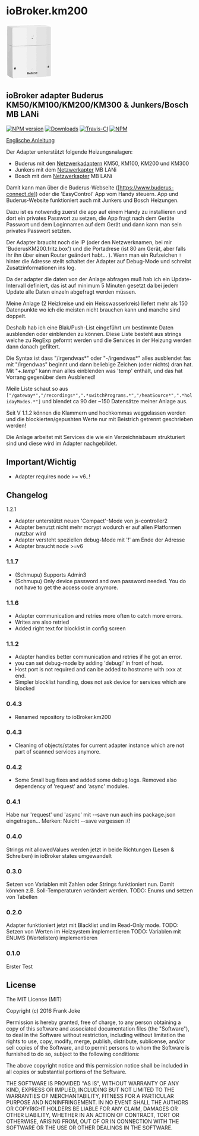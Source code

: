# ioBroker.km200

![Logo](admin/km200.png)

## ioBroker adapter Buderus KM50/KM100/KM200/KM300 & Junkers/Bosch MB LANi

[![NPM version](http://img.shields.io/npm/v/iobroker.km200.svg)](https://www.npmjs.com/package/iobroker.km200)
[![Downloads](https://img.shields.io/npm/dm/iobroker.km200.svg)](https://www.npmjs.com/package/iobroker.km200)
[![Travis-CI](http://img.shields.io/travis/frankjoke/ioBroker.km200/master.svg)](https://travis-ci.org/frankjoke/ioBroker.km200)
[![NPM](https://nodei.co/npm/iobroker.km200.png?downloads=true)](https://nodei.co/npm/iobroker.km200/)
  
[Englische Anleitung](README.md)  

Der Adapter unterstützt folgende Heizungsnalagen:
  
* Buderus mit den [Netzwerkadaptern](https://www.buderus.de/de/produkte/catalogue/alle-produkte/7719_gateway-logamatic-web-km200-km100-km50) KM50, KM100, KM200 und KM300 
* Junkers mit dem [Netzwerkapter](https://www.bosch-smarthome.com/de/de/mblani) MB LANi
* Bosch mit dem [Netzwerkapter](https://www.bosch-smarthome.com/de/de/mblani) MB LANi


Damit kann man über die Buderus-Webseite ([https://www.buderus-connect.de]) oder die 'EasyControl' App vom Handy steuern. App und Buderus-Website funktioniert auch mit Junkers und Bosch Heizungen.

Dazu ist es notwendig zuerst die app auf einem Handy zu installieren und dort ein privates Passwort zu setzen, 
die App fragt nach dem Geräte Passwort und dem Loginnamen auf dem Gerät und dann kann man sein privates Passwort setzten.

Der Adapter braucht noch die IP (oder den Netzwerknamen, bei mir 'BuderusKM200.fritz.box') 
und die Portadrese (ist 80 am Gerät, aber falls ihr ihn über einen Router geändert habt... ).
Wenn man ein Rufzeichen `!` hinter die Adresse stellt schaltet der Adapter auf Debug-Mode und schreibt Zusatzinformationen ins log.

Da der adapter die daten von der Anlage abfragen muß hab ich ein Update-Intervall definiert, 
das ist auf minimum 5 Minuten gesetzt da bei jedem Update alle Daten einzeln abgefragt werden müssen.

Meine Anlage (2 Heizkreise und ein Heisswasserkreis) liefert mehr als 150 Datenpunkte wo ich die meisten nicht brauchen kann und manche sind doppelt.

Deshalb hab ich eine Blak/Push-List eingeführt um bestimmte Daten ausblenden oder einblenden zu können.
Diese Liste besteht aus strings welche zu RegExp geformt werden und die Services in der Heizung werden dann danach gefiltert.

Die Syntax ist dass "/irgendwas*" oder "-/irgendwas*" alles ausblendet fas mit "/irgendwas" beginnt und dann beliebige Zeichen (oder nichts) dran hat.
Mit "+.*temp*" kann man alles einblenden was 'temp' enthält, und das hat Vorrang gegenüber dem Ausblened!

Meile Liste schaut so aus `["/gateway*","/recordings*",".*switchPrograms.*","/heatSource*",".*holidayModes.*"]` und blendet ca 90 der ~150 Datensätze meiner Anlage aus.

Seit V 1.1.2 können die Klammern und hochkommas weggelassen werden und die blockierten/gepushten Werte nur mit Beistrich getrennt geschrieben werden!

Die Anlage arbeitet mit Services die wie ein Verzeichnisbaum strukturiert sind und diese wird im Adapter nachgebildet.

## Important/Wichtig
* Adapter requires node >= v6.*.*!

## Changelog
1.2.1 
* Adapter unterstützt neuen 'Compact'-Mode von js-controller2
* Adapter benutzt nicht mehr mcrypt wodurch er auf allen Platformen nutzbar wird
* Adapter versteht speziellen debug-Mode mit '!' am Ende der Adresse
* Adapter braucht node >=v6

### 1.1.7
* (Schmupu) Supports Admin3
* (Schmupu) Only device password and own password needed. You do not have to get the access code anymore. 

### 1.1.6 
* Adapter communication and retries more often to catch more errors.
* Writes are also retried
* Added right text for blocklist in config screen

### 1.1.2
* Adapter handles better communication and retries if he got an error.
* you can set debug-mode by adding 'debug!' in front of host.
* Host port is not required and can be added to hostname with :xxx at end.
* Simpler blocklist handling, does not ask device for services which are blocked

### 0.4.3
* Renamed repository to ioBroker.km200

### 0.4.3
* Cleaning of objects/states for current adapter instance which are not part of scanned services anymore.

### 0.4.2
* Some Small bug fixes and added some debug logs. Removed also dependency of 'request' and 'async' modules.

### 0.4.1
  Habe nur 'request' und 'async' mit --save nun auch ins package.json eingetragen... Merken: Nuícht --save vergessen :(!

### 0.4.0
  Strings mit allowedValues werden jetzt in beide Richtungen (Lesen & Schreiben) in ioBroker states umgewandelt

### 0.3.0
  Setzen von Variablen mit Zahlen oder Strings funktioniert nun. 
  Damit können z.B. Soll-Temperaturen verändert werden. 
  TODO: Enums und setzen von Tabellen

### 0.2.0
  Adapter funktioniert jetzt mit Blacklist und im Read-Only mode.
  TODO: Setzen von Werten im Heizsystem implementieren
  TODO: Variablen mit ENUMS (Wertelisten) implementieren

### 0.1.0
  Erster Test

## License
The MIT License (MIT)

Copyright (c) 2016 Frank Joke 

Permission is hereby granted, free of charge, to any person obtaining a copy
of this software and associated documentation files (the "Software"), to deal
in the Software without restriction, including without limitation the rights
to use, copy, modify, merge, publish, distribute, sublicense, and/or sell
copies of the Software, and to permit persons to whom the Software is
furnished to do so, subject to the following conditions:

The above copyright notice and this permission notice shall be included in
all copies or substantial portions of the Software.

THE SOFTWARE IS PROVIDED "AS IS", WITHOUT WARRANTY OF ANY KIND, EXPRESS OR
IMPLIED, INCLUDING BUT NOT LIMITED TO THE WARRANTIES OF MERCHANTABILITY,
FITNESS FOR A PARTICULAR PURPOSE AND NONINFRINGEMENT. IN NO EVENT SHALL THE
AUTHORS OR COPYRIGHT HOLDERS BE LIABLE FOR ANY CLAIM, DAMAGES OR OTHER
LIABILITY, WHETHER IN AN ACTION OF CONTRACT, TORT OR OTHERWISE, ARISING FROM,
OUT OF OR IN CONNECTION WITH THE SOFTWARE OR THE USE OR OTHER DEALINGS IN
THE SOFTWARE.
